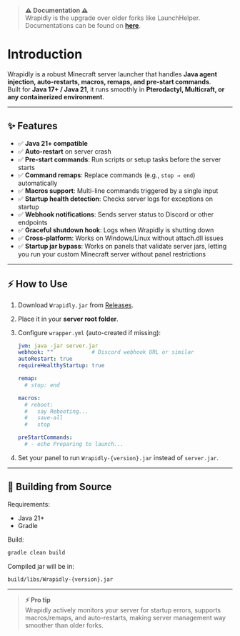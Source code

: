 > **⚠ Documentation ⚠**  
>Wrapidly is the upgrade over older forks like LaunchHelper.  
>Documentations can be found on [**here**](https://rayfieldmc.github.io/docs/).

# Introduction

Wrapidly is a robust Minecraft server launcher that handles **Java agent injection, auto-restarts, macros, remaps, and pre-start commands**.  
Built for **Java 17+ / Java 21**, it runs smoothly in **Pterodactyl, Multicraft, or any containerized environment**.

---

## ✨ Features
- ✅ **Java 21+ compatible**  
- ✅ **Auto-restart** on server crash  
- ✅ **Pre-start commands**: Run scripts or setup tasks before the server starts  
- ✅ **Command remaps**: Replace commands (e.g., `stop → end`) automatically  
- ✅ **Macros support**: Multi-line commands triggered by a single input  
- ✅ **Startup health detection**: Checks server logs for exceptions on startup  
- ✅ **Webhook notifications**: Sends server status to Discord or other endpoints  
- ✅ **Graceful shutdown hook**: Logs when Wrapidly is shutting down  
- ✅ **Cross-platform**: Works on Windows/Linux without attach.dll issues
- ✅ **Startup jar bypass**: Works on panels that validate server jars, letting you run your custom Minecraft server without panel restrictions

---

## ⚡ How to Use

1. Download `Wrapidly.jar` from [Releases](../../releases).  

2. Place it in your **server root folder**.  

3. Configure `wrapper.yml` (auto-created if missing):

   ```yaml
   jvm: java -jar server.jar
   webhook: ""            # Discord webhook URL or similar
   autoRestart: true
   requireHealthyStartup: true

   remap:
     # stop: end

   macros:
     # reboot:
     #   say Rebooting...
     #   save-all
     #   stop

   preStartCommands:
     # - echo Preparing to launch...
   ```

4. Set your panel to run `Wrapidly-{version}.jar` instead of `server.jar`.

---

## 🔧 Building from Source

Requirements:

* Java 21+
* Gradle

Build:

```bash
gradle clean build
```

Compiled jar will be in:

```
build/libs/Wrapidly-{version}.jar
```

---

>**⚡ Pro tip**  
>Wrapidly actively monitors your server for startup errors, supports macros/remaps, and auto-restarts, making server management way smoother than older forks.
